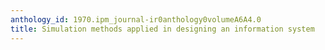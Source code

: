 ```yaml
---
anthology_id: 1970.ipm_journal-ir0anthology0volumeA6A4.0
title: Simulation methods applied in designing an information system
---
```

